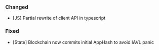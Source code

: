 ### Changed
- [JS] Partial rewrite of client API in typescript 
		
### Fixed
- [State] Blockchain now commits initial AppHash to avoid IAVL panic

